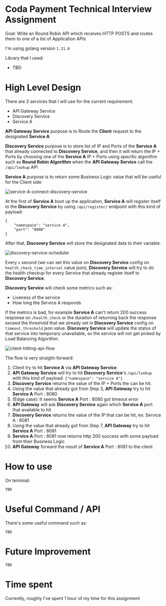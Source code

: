 
# Coda Payment Technical Interview Assignment

Goal: Write an Round Robin API which receives HTTP POSTS and routes them to one of a list of
Application APIs

I'm using golang version `1.21.0`

Library that I used:
* TBD


# High Level Design

There are 3 services that I will use for the current requirement:
* API Gateway Service
* Discovery Service
* Service A

**API Gateway Service** purpose is to Route the **Client** request to the designated **Service A**

**Discovery Service** purpose is to store list of IP and Ports of the **Service A** that already connected to **Discovery Service**, and then it will return the IP + Ports by choosing one of the **Service A** IP + Ports using specific algorithm such as **Round Robin Algorithm** when the **API Gateway Service** call the `/api/lookup` API

**Service A** purpose is to return some Business Logic value that will be useful for the Client side

![service-A-connect-discovery-service](https://res.cloudinary.com/dzfbqsm39/image/upload/v1693311765/coda-payment/xq4owvnkofsngghelmmv.png)

At the first of **Service A** boot up the application, **Service A** will register itself to the **Discovery Service** by using `/api/register/` endpoint with this kind of payload:

    {
        "namespace": "service A",
        "port": "8080"
    }

After that, **Discovery Service** will store the designated data to their variable.

![discovery-service-scheduler](https://res.cloudinary.com/dzfbqsm39/image/upload/v1693311765/coda-payment/ypp7oqco8vel24es7q6p.png)

Every `x` second (we can set this value on **Discovery Service** config on `health_check_time_interval` value json), **Discovery Service** will try to do the health checkup for every Service that already register itself to **Discovery Service**.

**Discovery Service** will check some metrics such as:
* Liveness of the service
* How long the Service A responds

If the metrics is bad, for example **Service A** can't return 200 success response on `/health_check` or the duration of returning back the response exceed the threshold that we already set in **Discovery Service** config on `timeout_threshold` json value. **Discovery Service** will update the status of that service into temporary unavailable, so the service will not get picked by Load Balancing Algorithm.

![client-hitting-api-flow](https://res.cloudinary.com/dzfbqsm39/image/upload/v1693311765/coda-payment/rhzv8oocctn91qqax4dm.png)

The flow is very straight-forward:
1. Client try to hit **Service A** via **API Gateway Service**
2. **API Gateway Service** will try to hit **Discovery Service**'s `/api/lookup` with this kind of payload. `{"namespace": "service A"}`
3. **Discovery Service** returns the value of the IP + Ports the can be hit.
4. Using the value that already got from Step 3, **API Gateway** try to hit **Service A** Port : 8080
5. (Edge case): It seems **Service A** Port : 8080 got timeout error
6. **API Gateway** will ask **Discovery Service** again which **Service A** port that available to hit
7. **Discovery Service** returns the value of the IP that can be hit, ex: Service A : 8081
8. Using the value that already got from Step 7, **API Gateway** try to hit **Service A** Port : 8081
9. **Service A** Port : 8081 now returns http 200 success with some payload from their Business Logic
10. **API Gateway** forward the result of **Service A** Port : 8081 to the client

# How to use
On terminal:
    
    TBD

# Useful Command / API
There's some useful command such as:
    
    TBD

# Future Improvement

    TBD

# Time spent

Currently, roughly I've spent 1 hour of my time for this assignment